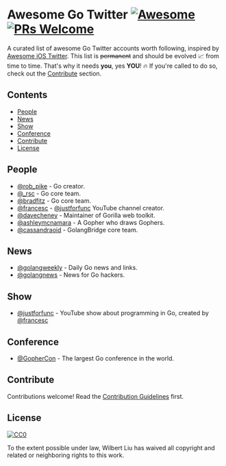 # Awesome Go Twitter [![Awesome](https://cdn.rawgit.com/sindresorhus/awesome/d7305f38d29fed78fa85652e3a63e154dd8e8829/media/badge.svg)](https://github.com/sindresorhus/awesome) [![PRs Welcome](https://img.shields.io/badge/PRs-welcome-brightgreen.svg?style=flat-square)](http://makeapullrequest.com)


A curated list of awesome Go Twitter accounts worth following, inspired by [Awesome iOS Twitter](https://github.com/carolanitz/Awesome-iOS-Twitter). This list is ~~permanent~~ and should be evolved 📈 from time to time. That's why it needs **you**, yes **YOU**! 🔥 If you're called to do so, check out the [Contribute](#contribute) section.


## Contents

- [People](#people)
- [News](#news)
- [Show](#show)
- [Conference](#conference)
- [Contribute](#contribute)
- [License](#license)


## People

- [@rob_pike](https://twitter.com/rob_pike) - Go creator.
- [@_rsc](https://twitter.com/_rsc) - Go core team.
- [@bradfitz](https://twitter.com/bradfitz) - Go core team.
- [@francesc](https://twitter.com/francesc) - [@justforfunc](https://twitter.com/justforfunc) YouTube channel creator.
- [@davecheney](https://twitter.com/davecheney) - Maintainer of Gorilla web toolkit.
- [@ashleymcnamara](https://twitter.com/ashleymcnamara) - A Gopher who draws Gophers.
- [@cassandraoid](https://twitter.com/cassandraoid) - GolangBridge core team.


## News

- [@golangweekly](https://twitter.com/golangweekly) - Daily Go news and links.
- [@golangnews](https://twitter.com/golangnews) - News for Go hackers.


## Show

- [@justforfunc](https://twitter.com/justforfunc) - YouTube show about programming in Go, created by [@francesc](https://twitter.com/francesc)


## Conference

- [@GopherCon](https://twitter.com/GopherCon) - The largest Go conference in the world.


## Contribute

Contributions welcome! Read the [Contribution Guidelines](CONTRIBUTING.md) first.


## License

[![CC0](http://mirrors.creativecommons.org/presskit/buttons/88x31/svg/cc-zero.svg)](http://creativecommons.org/publicdomain/zero/1.0)

To the extent possible under law, Wilbert Liu has waived all copyright and
related or neighboring rights to this work.
